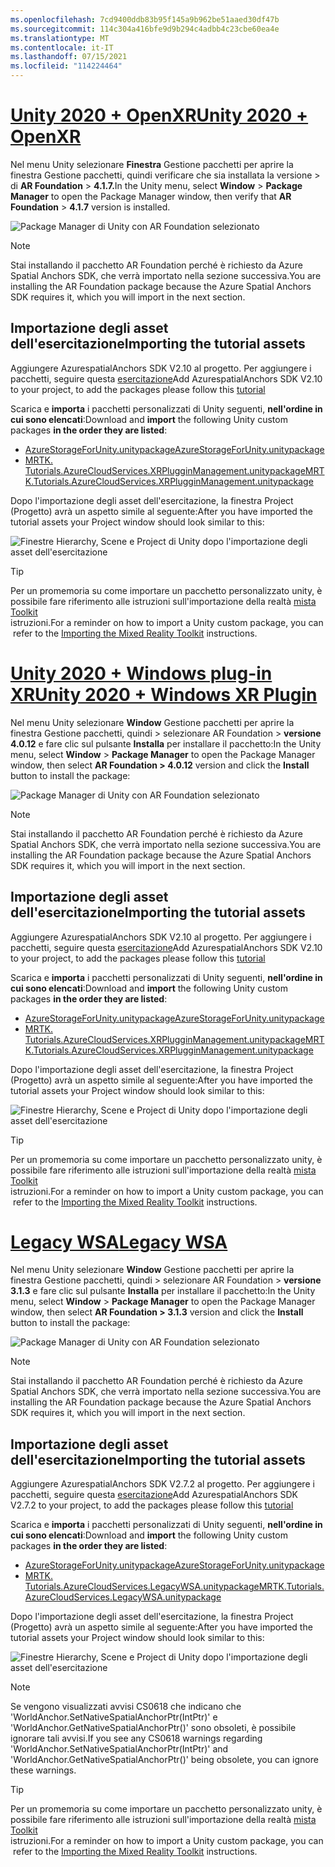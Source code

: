 ```yaml
---
ms.openlocfilehash: 7cd9400ddb83b95f145a9b962be51aaed30df47b
ms.sourcegitcommit: 114c304a416bfe9d9b294c4adbb4c23cbe60ea4e
ms.translationtype: MT
ms.contentlocale: it-IT
ms.lasthandoff: 07/15/2021
ms.locfileid: "114224464"
---
```

# <a name="unity-2020--openxr"></a>[<span data-ttu-id="b6c81-101">Unity 2020 + OpenXR</span><span class="sxs-lookup"><span data-stu-id="b6c81-101">Unity 2020 + OpenXR</span></span>](#tab/openxr)

<span data-ttu-id="b6c81-102">Nel menu Unity selezionare **Finestra** Gestione pacchetti per aprire la finestra Gestione pacchetti, quindi verificare che sia installata la versione  >   di **AR Foundation**  >  **4.1.7.**</span><span class="sxs-lookup"><span data-stu-id="b6c81-102">In the Unity menu, select **Window** > **Package Manager** to open the Package Manager window, then verify that **AR Foundation** > **4.1.7** version is installed.</span></span>

![Package Manager di Unity con AR Foundation selezionato](../images/mr-learning-asa/asa-02-section3-step1-1-OpenXR.png)

> [!NOTE]
> <span data-ttu-id="b6c81-104">Stai installando il pacchetto AR Foundation perché è richiesto da Azure Spatial Anchors SDK, che verrà importato nella sezione successiva.</span><span class="sxs-lookup"><span data-stu-id="b6c81-104">You are installing the AR Foundation package because the Azure Spatial Anchors SDK requires it, which you will import in the next section.</span></span>

## <a name="importing-the-tutorial-assets"></a><span data-ttu-id="b6c81-105">Importazione degli asset dell'esercitazione</span><span class="sxs-lookup"><span data-stu-id="b6c81-105">Importing the tutorial assets</span></span>

<span data-ttu-id="b6c81-106">Aggiungere AzurespatialAnchors SDK V2.10 al progetto. Per aggiungere i pacchetti, seguire questa [esercitazione](/azure/spatial-anchors/how-tos/setup-unity-project?tabs=UPMPackage)</span><span class="sxs-lookup"><span data-stu-id="b6c81-106">Add AzurespatialAnchors SDK V2.10 to your project, to add the packages please follow this [tutorial](/azure/spatial-anchors/how-tos/setup-unity-project?tabs=UPMPackage)</span></span>

<span data-ttu-id="b6c81-107">Scarica e **importa** i pacchetti personalizzati di Unity seguenti, **nell'ordine in cui sono elencati**:</span><span class="sxs-lookup"><span data-stu-id="b6c81-107">Download and **import** the following Unity custom packages **in the order they are listed**:</span></span>

* [<span data-ttu-id="b6c81-108">AzureStorageForUnity.unitypackage</span><span class="sxs-lookup"><span data-stu-id="b6c81-108">AzureStorageForUnity.unitypackage</span></span>](https://github.com/microsoft/MixedRealityLearning/releases/download/azure-cloud-services-v2.4.0/AzureStorageForUnity.unitypackage)
* [<span data-ttu-id="b6c81-109">MRTK. Tutorials.AzureCloudServices.XRPlugginManagement.unitypackage</span><span class="sxs-lookup"><span data-stu-id="b6c81-109">MRTK.Tutorials.AzureCloudServices.XRPlugginManagement.unitypackage</span></span>](https://github.com/microsoft/MixedRealityLearning/releases/download/azure-cloud-services-v2.4.0/MRTK.Tutorials.AzureCloudServices.XRPlugginManagement.unitypackage)

<span data-ttu-id="b6c81-110">Dopo l'importazione degli asset dell'esercitazione, la finestra Project (Progetto) avrà un aspetto simile al seguente:</span><span class="sxs-lookup"><span data-stu-id="b6c81-110">After you have imported the tutorial assets your Project window should look similar to this:</span></span>

![Finestre Hierarchy, Scene e Project di Unity dopo l'importazione degli asset dell'esercitazione](../images/mr-learning-azure/tutorial1-section4-step1-1-OpenXR.png)

> [!TIP]
> <span data-ttu-id="b6c81-112">Per un promemoria su come importare un pacchetto personalizzato unity, è possibile fare riferimento alle istruzioni sull'importazione della realtà [mista Toolkit](../mr-learning-base-04.md#importing-the-tutorial-assets)   istruzioni.</span><span class="sxs-lookup"><span data-stu-id="b6c81-112">For a reminder on how to import a Unity custom package, you can refer to the [Importing the Mixed Reality Toolkit](../mr-learning-base-04.md#importing-the-tutorial-assets) instructions.</span></span>

# <a name="unity-2020--windows-xr-plugin"></a>[<span data-ttu-id="b6c81-113">Unity 2020 + Windows plug-in XR</span><span class="sxs-lookup"><span data-stu-id="b6c81-113">Unity 2020 + Windows XR Plugin</span></span>](#tab/winxr)

<span data-ttu-id="b6c81-114">Nel menu Unity selezionare **Window** Gestione pacchetti per aprire la finestra Gestione pacchetti, quindi  >   selezionare AR Foundation > **versione 4.0.12** e fare clic sul pulsante **Installa** per installare il pacchetto:</span><span class="sxs-lookup"><span data-stu-id="b6c81-114">In the Unity menu, select **Window** > **Package Manager** to open the Package Manager window, then select **AR Foundation > 4.0.12** version and click the **Install** button to install the package:</span></span>

![Package Manager di Unity con AR Foundation selezionato](../images/mr-learning-asa/asa-02-section3-step1-1-XRSDK.png)

> [!NOTE]
> <span data-ttu-id="b6c81-116">Stai installando il pacchetto AR Foundation perché è richiesto da Azure Spatial Anchors SDK, che verrà importato nella sezione successiva.</span><span class="sxs-lookup"><span data-stu-id="b6c81-116">You are installing the AR Foundation package because the Azure Spatial Anchors SDK requires it, which you will import in the next section.</span></span>

## <a name="importing-the-tutorial-assets"></a><span data-ttu-id="b6c81-117">Importazione degli asset dell'esercitazione</span><span class="sxs-lookup"><span data-stu-id="b6c81-117">Importing the tutorial assets</span></span>

<span data-ttu-id="b6c81-118">Aggiungere AzurespatialAnchors SDK V2.10 al progetto. Per aggiungere i pacchetti, seguire questa [esercitazione](/azure/spatial-anchors/how-tos/setup-unity-project?tabs=UPMPackage)</span><span class="sxs-lookup"><span data-stu-id="b6c81-118">Add AzurespatialAnchors SDK V2.10 to your project, to add the packages please follow this [tutorial](/azure/spatial-anchors/how-tos/setup-unity-project?tabs=UPMPackage)</span></span>

<span data-ttu-id="b6c81-119">Scarica e **importa** i pacchetti personalizzati di Unity seguenti, **nell'ordine in cui sono elencati**:</span><span class="sxs-lookup"><span data-stu-id="b6c81-119">Download and **import** the following Unity custom packages **in the order they are listed**:</span></span>

* [<span data-ttu-id="b6c81-120">AzureStorageForUnity.unitypackage</span><span class="sxs-lookup"><span data-stu-id="b6c81-120">AzureStorageForUnity.unitypackage</span></span>](https://github.com/microsoft/MixedRealityLearning/releases/download/azure-cloud-services-v2.4.0/AzureStorageForUnity.unitypackage)
* [<span data-ttu-id="b6c81-121">MRTK. Tutorials.AzureCloudServices.XRPlugginManagement.unitypackage</span><span class="sxs-lookup"><span data-stu-id="b6c81-121">MRTK.Tutorials.AzureCloudServices.XRPlugginManagement.unitypackage</span></span>](https://github.com/microsoft/MixedRealityLearning/releases/download/azure-cloud-services-v2.4.0/MRTK.Tutorials.AzureCloudServices.XRPlugginManagement.unitypackage)

<span data-ttu-id="b6c81-122">Dopo l'importazione degli asset dell'esercitazione, la finestra Project (Progetto) avrà un aspetto simile al seguente:</span><span class="sxs-lookup"><span data-stu-id="b6c81-122">After you have imported the tutorial assets your Project window should look similar to this:</span></span>

![Finestre Hierarchy, Scene e Project di Unity dopo l'importazione degli asset dell'esercitazione](../images/mr-learning-azure/tutorial1-section4-step1-1-XRSDK.png)

> [!TIP]
> <span data-ttu-id="b6c81-124">Per un promemoria su come importare un pacchetto personalizzato unity, è possibile fare riferimento alle istruzioni sull'importazione della realtà [mista Toolkit](../mr-learning-base-04.md#importing-the-tutorial-assets)   istruzioni.</span><span class="sxs-lookup"><span data-stu-id="b6c81-124">For a reminder on how to import a Unity custom package, you can refer to the [Importing the Mixed Reality Toolkit](../mr-learning-base-04.md#importing-the-tutorial-assets) instructions.</span></span>

# <a name="legacy-wsa"></a>[<span data-ttu-id="b6c81-125">Legacy WSA</span><span class="sxs-lookup"><span data-stu-id="b6c81-125">Legacy WSA</span></span>](#tab/wsa)

<span data-ttu-id="b6c81-126">Nel menu Unity selezionare **Window** Gestione pacchetti per aprire la finestra Gestione pacchetti, quindi  >   selezionare AR Foundation > **versione 3.1.3** e fare clic sul pulsante **Installa** per installare il pacchetto:</span><span class="sxs-lookup"><span data-stu-id="b6c81-126">In the Unity menu, select **Window** > **Package Manager** to open the Package Manager window, then select **AR Foundation > 3.1.3** version and click the **Install** button to install the package:</span></span>

![Package Manager di Unity con AR Foundation selezionato](../images/mr-learning-asa/asa-02-section3-step1-1-Legacy.png)

> [!NOTE]
> <span data-ttu-id="b6c81-128">Stai installando il pacchetto AR Foundation perché è richiesto da Azure Spatial Anchors SDK, che verrà importato nella sezione successiva.</span><span class="sxs-lookup"><span data-stu-id="b6c81-128">You are installing the AR Foundation package because the Azure Spatial Anchors SDK requires it, which you will import in the next section.</span></span>

## <a name="importing-the-tutorial-assets"></a><span data-ttu-id="b6c81-129">Importazione degli asset dell'esercitazione</span><span class="sxs-lookup"><span data-stu-id="b6c81-129">Importing the tutorial assets</span></span>

<span data-ttu-id="b6c81-130">Aggiungere AzurespatialAnchors SDK V2.7.2 al progetto. Per aggiungere i pacchetti, seguire questa [esercitazione](/azure/spatial-anchors/how-tos/setup-unity-project?tabs=UPMPackage)</span><span class="sxs-lookup"><span data-stu-id="b6c81-130">Add AzurespatialAnchors SDK V2.7.2 to your project, to add the packages please follow this [tutorial](/azure/spatial-anchors/how-tos/setup-unity-project?tabs=UPMPackage)</span></span>

<span data-ttu-id="b6c81-131">Scarica e **importa** i pacchetti personalizzati di Unity seguenti, **nell'ordine in cui sono elencati**:</span><span class="sxs-lookup"><span data-stu-id="b6c81-131">Download and **import** the following Unity custom packages **in the order they are listed**:</span></span>

* [<span data-ttu-id="b6c81-132">AzureStorageForUnity.unitypackage</span><span class="sxs-lookup"><span data-stu-id="b6c81-132">AzureStorageForUnity.unitypackage</span></span>](https://github.com/microsoft/MixedRealityLearning/releases/download/azure-cloud-services-v2.4.0/AzureStorageForUnity.unitypackage)
* [<span data-ttu-id="b6c81-133">MRTK. Tutorials.AzureCloudServices.LegacyWSA.unitypackage</span><span class="sxs-lookup"><span data-stu-id="b6c81-133">MRTK.Tutorials.AzureCloudServices.LegacyWSA.unitypackage</span></span>](https://github.com/microsoft/MixedRealityLearning/releases/download/azure-cloud-services-v2.4.0/MRTK.Tutorials.AzureCloudServices.LegacyWSA.unitypackage)

<span data-ttu-id="b6c81-134">Dopo l'importazione degli asset dell'esercitazione, la finestra Project (Progetto) avrà un aspetto simile al seguente:</span><span class="sxs-lookup"><span data-stu-id="b6c81-134">After you have imported the tutorial assets your Project window should look similar to this:</span></span>

![Finestre Hierarchy, Scene e Project di Unity dopo l'importazione degli asset dell'esercitazione](../images/mr-learning-azure/tutorial1-section4-step1-1-Legacy.png)

> [!NOTE]
> <span data-ttu-id="b6c81-136">Se vengono visualizzati avvisi CS0618 che indicano che 'WorldAnchor.SetNativeSpatialAnchorPtr(IntPtr)' e 'WorldAnchor.GetNativeSpatialAnchorPtr()' sono obsoleti, è possibile ignorare tali avvisi.</span><span class="sxs-lookup"><span data-stu-id="b6c81-136">If you see any CS0618 warnings regarding 'WorldAnchor.SetNativeSpatialAnchorPtr(IntPtr)' and 'WorldAnchor.GetNativeSpatialAnchorPtr()' being obsolete, you can ignore these warnings.</span></span>

> [!TIP]
> <span data-ttu-id="b6c81-137">Per un promemoria su come importare un pacchetto personalizzato unity, è possibile fare riferimento alle istruzioni sull'importazione della realtà [mista Toolkit](../mr-learning-base-04.md#importing-the-tutorial-assets)   istruzioni.</span><span class="sxs-lookup"><span data-stu-id="b6c81-137">For a reminder on how to import a Unity custom package, you can refer to the [Importing the Mixed Reality Toolkit](../mr-learning-base-04.md#importing-the-tutorial-assets) instructions.</span></span>
